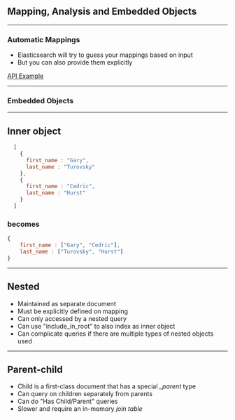 ## Mapping, Analysis and Embedded Objects

---

### Automatic Mappings

* Elasticsearch will try to guess your mappings based on input
* But you can also provide them explicitly

[API Example](http://estalk.spantree.local:9200/_plugin/marvel/sense/#04-mapping)

---

### Embedded Objects

---

## Inner object

```javascript
  [
    {
      first_name : "Gary",
      last_name : "Turovsky"
    },
    {
      first_name : "Cedric",
      last_name : "Hurst"
    }
  ]
```

### becomes

```javascript
{
    first_name : ["Gary", "Cedric"],
    last_name : ["Turovsky", "Hurst"]
}
```

---

## Nested

* Maintained as separate document
* Must be explicitly defined on mapping
* Can only accessed by a nested query
* Can use "include_in_root" to also index as inner object
* Can complicate queries if there are multiple types of nested objects used

---

## Parent-child

* Child is a first-class document that has a special *_parent* type
* Can query on children separately from parents
* Can do "Has Child/Parent" queries
* Slower and require an in-memory *join table*
